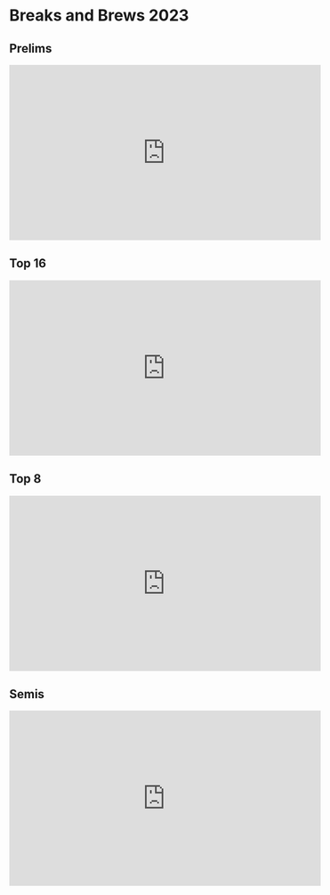 # Breaks and Brews 2023

## Prelims

<iframe width="560" height="315" src="https://www.youtube.com/embed/Rpy-7UdJKQk" title="YouTube video player" frameborder="0" allow="accelerometer; autoplay; clipboard-write; encrypted-media; gyroscope; picture-in-picture; web-share" allowfullscreen></iframe>

## Top 16

<iframe width="560" height="315" src="https://www.youtube.com/embed/qHwE3jU2Amc?start=148" title="YouTube video player" frameborder="0" allow="accelerometer; autoplay; clipboard-write; encrypted-media; gyroscope; picture-in-picture; web-share" allowfullscreen></iframe>

## Top 8

<iframe width="560" height="315" src="https://www.youtube.com/embed/YwQpmPE5UhM?start=148" title="YouTube video player" frameborder="0" allow="accelerometer; autoplay; clipboard-write; encrypted-media; gyroscope; picture-in-picture; web-share" allowfullscreen></iframe>

## Semis

<iframe width="560" height="315" src="https://www.youtube.com/embed/XnXKHbiGMEU?start=148" title="YouTube video player" frameborder="0" allow="accelerometer; autoplay; clipboard-write; encrypted-media; gyroscope; picture-in-picture; web-share" allowfullscreen></iframe>
